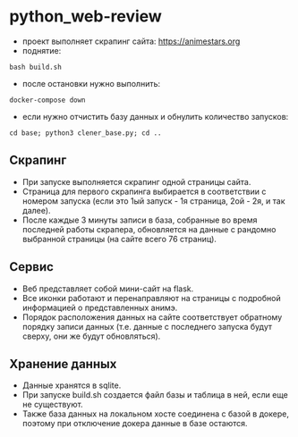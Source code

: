 # python_web-review

- проект выполняет скрапинг сайта: https://animestars.org
- поднятие: 
```
bash build.sh
```
- после остановки нужно выполнить: 
```
docker-compose down
```
- если нужно отчистить базу данных и обнулить количество запусков:
```
cd base; python3 clener_base.py; cd ..
```
	
## Скрапинг
- При запуске выполняется скрапинг одной страницы сайта.
- Страница для первого скрапинга выбирается в соответствии с номером запуска (если это 1ый запуск - 1я страница, 2ой - 2я, и так далее).
- После каждые 3 минуты записи в база, собранные во время последней работы скрапера, обновляется на данные с рандомно выбранной страницы (на сайте всего 76 страниц).

## Сервис
- Веб представляет собой мини-сайт на flask. 
- Все иконки работают и перенаправляют на страницы с подробной информацией о представленных анимэ.
- Порядок расположения данных на сайте соответствует обратному порядку записи данных (т.е. данные с последнего запуска будут сверху, они же будут обновляться).

	
## Хранение данных
- Данные хранятся в sqlite. 
- При запуске build.sh создается файл базы и таблица в ней, если еще не существуют.
- Также база данных на локальном хосте соединена с базой в докере, поэтому при отключение докера данные в базе остаются.

